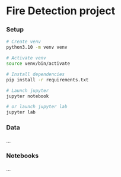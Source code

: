 # Fire Detection project


### Setup
``` bash
# Create venv
python3.10 -m venv venv

# Activate venv
source venv/bin/activate

# Install dependencies
pip install -r requirements.txt

# Launch jupyter
jupyter notebook

# or launch jupyter lab
jupyter lab
```


### Data
...


### Notebooks
...


